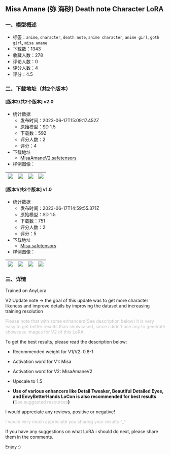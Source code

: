 ## Misa Amane (弥 海砂) Death note Character LoRA
### 一、模型概述

- 标签：`anime`, `character`, `death note`, `anime character`, `anime girl`, `goth girl`, `misa amane`
- 下载数：1343
- 收藏人数：278
- 评论人数：0
- 评分人数：4
- 评分：4.5

### 二、下载地址（共2个版本）

#### [版本2/共2个版本] v2.0

- 统计数据
  - 发布时间：2023-06-17T15:09:17.452Z
  - 原始模型：SD 1.5
  - 下载数：592
  - 评分人数：2
  - 评分：4
- 下载地址
  - [MisaAmaneV2.safetensors](https://civitai.com/api/download/models/97991)
- 样例图像：

| <img src="https://image.civitai.com/xG1nkqKTMzGDvpLrqFT7WA/0e9f63e1-0e2a-4651-805d-02b1998a8c9f/width=450/1180390.jpeg" /> | <img src="https://image.civitai.com/xG1nkqKTMzGDvpLrqFT7WA/ed7681d6-9248-45d3-8655-1318a98b967b/width=450/1180374.jpeg" /> | <img src="https://image.civitai.com/xG1nkqKTMzGDvpLrqFT7WA/4ac3d1ae-11fd-425d-9006-59c681bd58bd/width=450/1180389.jpeg" /> | <img src="https://image.civitai.com/xG1nkqKTMzGDvpLrqFT7WA/eab1eb4b-90dc-423f-a8aa-e4eb591209a1/width=450/1180371.jpeg" /> |
| ---- | ---- | ---- | ---- |

#### [版本1/共2个版本] v1.0

- 统计数据
  - 发布时间：2023-06-17T14:59:55.371Z
  - 原始模型：SD 1.5
  - 下载数：751
  - 评分人数：2
  - 评分：5
- 下载地址
  - [Misa.safetensors](https://civitai.com/api/download/models/82949)
- 样例图像：

| <img src="https://image.civitai.com/xG1nkqKTMzGDvpLrqFT7WA/382ad8f0-ae46-48b6-aba7-9773ee5c8c0d/width=450/934447.jpeg" /> | <img src="https://image.civitai.com/xG1nkqKTMzGDvpLrqFT7WA/d411ad5b-5f27-4a6b-8667-3bf821e35617/width=450/934454.jpeg" /> | <img src="https://image.civitai.com/xG1nkqKTMzGDvpLrqFT7WA/2026d31d-0722-4071-b916-b45020a8c0ca/width=450/934556.jpeg" /> | <img src="https://image.civitai.com/xG1nkqKTMzGDvpLrqFT7WA/dd2beb8a-f2ca-4553-b853-4ee0a9d50510/width=450/934449.jpeg" /> |
| ---- | ---- | ---- | ---- |


### 三、详情
<p>Trained on AnyLora</p><p>V2 Update note -&gt; the goal of this update was to get more character likeness and improve details by improving the dataset and increasing training resolution</p><p><span style="color:rgb(193, 194, 197)">Please note that with some enhancers(See description below) it is very easy to get better results than showcased, since i didn't use any to generate showcase images for V2 of this LoRA</span></p><p>To get the best results, please read the description below:</p><ul><li><p>Recommended weight for V1/V2: 0.8-1</p></li><li><p>Activation word for V1: Misa</p></li><li><p>Activation word for V2: MisaAmaneV2</p></li><li><p>Upscale to 1.5</p></li><li><p><strong>Use of various enhancers like Detail Tweaker, Beautiful Detailed Eyes, and EnvyBetterHands LoCon is also recommended for best results (</strong><span style="color:rgb(193, 194, 197)">See suggested resources</span><strong>)</strong></p></li></ul><p>I would appreciate any reviews, positive or negative!</p><p><span style="color:rgb(193, 194, 197)">I would very much appreciate you sharing your results ^_^</span></p><p>If you have any suggestions on what LoRA i should do next, please share them in the comments.</p><p>Enjoy :)</p>